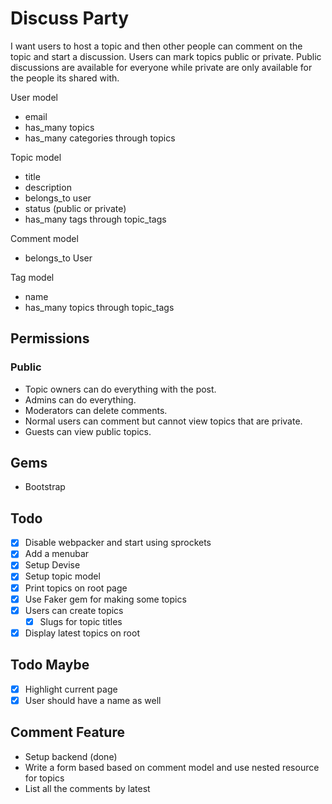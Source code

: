 
# Discuss Party
I want users to host a topic and then other people can comment on the topic and start a discussion. Users can mark topics public or private. Public discussions are available for everyone while private are only available for the people its shared with.

User model
- email
- has_many topics
- has_many categories through topics

Topic model
- title
- description
- belongs_to user
- status (public or private)
- has_many tags through topic_tags

Comment model
- belongs_to User

Tag model
- name
- has_many topics through topic_tags

## Permissions
### Public
- Topic owners can do everything with the post.
- Admins can do everything.
- Moderators can delete comments.
- Normal users can comment but cannot view topics that are private.
- Guests can view public topics.

## Gems
- Bootstrap

## Todo
- [x] Disable webpacker and start using sprockets
- [x] Add a menubar
- [x] Setup Devise
- [x] Setup topic model
- [x] Print topics on root page
- [x] Use Faker gem for making some topics
- [x] Users can create topics
    - [x] Slugs for topic titles
- [x] Display latest topics on root

## Todo Maybe
- [x] Highlight current page
- [x] User should have a name as well

## Comment Feature
- Setup backend (done)
- Write a form based based on comment model and use nested resource for topics
- List all the comments by latest

